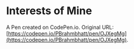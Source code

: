 # Interests of Mine

A Pen created on CodePen.io. Original URL: [https://codepen.io/PBrahmbhatt/pen/OJXegMg](https://codepen.io/PBrahmbhatt/pen/OJXegMg).


